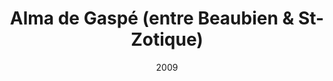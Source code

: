 ---
title: Alma de Gaspé (entre Beaubien & St-Zotique)
date: '2009'
type: ruelle_verte
district: rosemont
position: { lng: -73.60829025479876, lat: 45.53286249087651 }
---